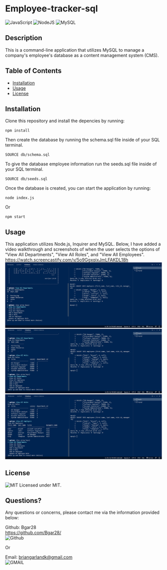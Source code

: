 # Employee-tracker-sql
 ![JavaScript](https://img.shields.io/badge/JavaScript-323330?style=for-the-badge&logo=javascript&logoColor=F7DF1E)
 ![NodeJS](https://img.shields.io/badge/Node.js-43853D?style=for-the-badge&logo=node.js&logoColor=white)
 ![MySQL](https://img.shields.io/badge/MySQL-00000F?style=for-the-badge&logo=mysql&logoColor=white)
  
  ## Description 
  
  This is a command-line application that utilizes MySQL to manage a company's employee's database as a content management system (CMS).
  ## Table of Contents
  * [Installation](#installation)
  * [Usage](#usage)
  * [License](#license)
   
  ## Installation

Clone this repository and install the depencies by running: <br>
```
npm install
```
Then create the database by running the schema.sql file inside of your SQL terminal. 
```
SOURCE db/schema.sql
```

To give the database employee information run the seeds.sql file inside of your SQL terminal.
```
SOURCE db/seeds.sql
```

Once the database is created, you can start the application by running:
```
node index.js
```

Or
```
npm start
```
  ## Usage

  This application utilizes Node.js, Inquirer and MySQL. Below, I have added a video walkthrough and screenshots of when the user selects the options of "View All Departments", "View All Roles", and "View All Employees". <br>
  https://watch.screencastify.com/v/5o9GgxqixJmLFAKDL18h <br>
  ![screenshot](https://github.com/Bgar28/Employee-tracker-sql/blob/main/assets/departments.png) <br>
  ![screenshot](https://github.com/Bgar28/Employee-tracker-sql/blob/main/assets/roles.png) <br>
  ![screenshot](https://github.com/Bgar28/Employee-tracker-sql/blob/main/assets/employees.png)


  ## License
  ![MIT](https://img.shields.io/badge/License-MIT-yellow.svg) Licensed under MIT.

  

  ## Questions?

  Any questions or concerns, please contact me via the information provided below:

  Github: Bgar28 <br> https://github.com/Bgar28/ <br>
  ![Github](https://img.shields.io/badge/GitHub-100000?style=for-the-badge&logo=github&logoColor=white)

  Or

  Email: briangarlandk@gmail.com <br>
  ![GMAIL](https://img.shields.io/badge/Gmail-D14836?style=for-the-badge&logo=gmail&logoColor=white)